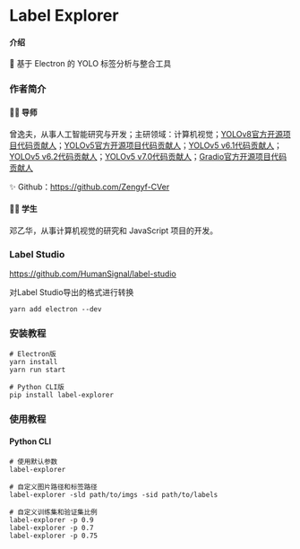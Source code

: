 # Label Explorer

#### 介绍

🚀 基于 Electron 的 YOLO 标签分析与整合工具

### 作者简介

#### 👨‍🏫 导师

曾逸夫，从事人工智能研究与开发；主研领域：计算机视觉；[YOLOv8官方开源项目代码贡献人](https://github.com/ultralytics/ultralytics/graphs/contributors)；[YOLOv5官方开源项目代码贡献人](https://github.com/ultralytics/yolov5/graphs/contributors)；[YOLOv5 v6.1代码贡献人](https://github.com/ultralytics/yolov5/releases/tag/v6.1)；[YOLOv5 v6.2代码贡献人](https://github.com/ultralytics/yolov5/releases/tag/v6.2)；[YOLOv5 v7.0代码贡献人](https://github.com/ultralytics/yolov5/releases/tag/v7.0)；[Gradio官方开源项目代码贡献人](https://github.com/gradio-app/gradio/graphs/contributors)

✨  Github：https://github.com/Zengyf-CVer

#### 👩‍🎓 学生

邓乙华，从事计算机视觉的研究和 JavaScript 项目的开发。

### Label Studio

https://github.com/HumanSignal/label-studio

对Label Studio导出的格式进行转换

```shell
yarn add electron --dev
```

### 安装教程

```shell
# Electron版
yarn install
yarn run start

# Python CLI版
pip install label-explorer
```

### 使用教程

#### Python CLI

```shell
# 使用默认参数
label-explorer

# 自定义图片路径和标签路径
label-explorer -sld path/to/imgs -sid path/to/labels

# 自定义训练集和验证集比例
label-explorer -p 0.9
label-explorer -p 0.7
label-explorer -p 0.75
```
